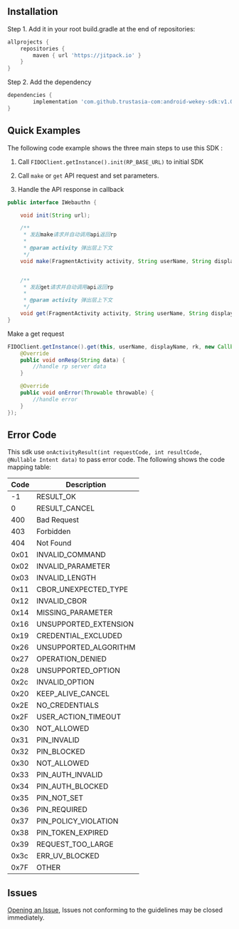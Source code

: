 ## Installation

Step 1. Add it in your root build.gradle at the end of repositories:

```groovy
allprojects {
    repositories {
        maven { url 'https://jitpack.io' }
    }
}
```

Step 2. Add the dependency
```groovy
dependencies {
        implementation 'com.github.trustasia-com:android-wekey-sdk:v1.0.1'
}
```

## Quick Examples

The following code example shows the three main steps to use this SDK :

1. Call `FIDOClient.getInstance().init(RP_BASE_URL)` to initial SDK

2. Call `make` or `get` API request and set parameters.

3. Handle the API response in callback


```java
public interface IWebauthn {

    void init(String url);

    /**
     * 发起make请求并自动调用api返回rp
     *
     * @param activity 弹出层上下文
     */
    void make(FragmentActivity activity, String userName, String displayName, boolean rk, Callback<String> callback);


    /**
     * 发起get请求并自动调用api返回rp
     *
     * @param activity 弹出层上下文
     */
    void get(FragmentActivity activity, String userName, String displayName, boolean rk, Callback<String> callback);
}
```

Make a get request
```java
FIDOClient.getInstance().get(this, userName, displayName, rk, new Callback<String>() {
    @Override
    public void onResp(String data) {
        //handle rp server data
    }

    @Override
    public void onError(Throwable throwable) {
        //handle error
    }
});
```

## Error Code
This sdk use `onActivityResult(int requestCode, int resultCode, @Nullable Intent data)` to pass error code.
The following shows the code mapping table:

| Code        | Description |
| ----------- | ----------- |
| -1          | RESULT_OK         |
| 0           | RESULT_CANCEL     |
| 400         | Bad Request       |
| 403         | Forbidden         |
| 404         | Not Found         |
| 0x01        | INVALID_COMMAND   |
| 0x02        | INVALID_PARAMETER |
| 0x03        | INVALID_LENGTH    |
| 0x11        | CBOR_UNEXPECTED_TYPE |
| 0x12        | INVALID_CBOR |
| 0x14        | MISSING_PARAMETER |
| 0x16        | UNSUPPORTED_EXTENSION |
| 0x19        | CREDENTIAL_EXCLUDED |
| 0x26        | UNSUPPORTED_ALGORITHM |
| 0x27        | OPERATION_DENIED |
| 0x28        | UNSUPPORTED_OPTION |
| 0x2c        | INVALID_OPTION |
| 0x20        | KEEP_ALIVE_CANCEL |
| 0x2E        | NO_CREDENTIALS |
| 0x2F        | USER_ACTION_TIMEOUT |
| 0x30        | NOT_ALLOWED |
| 0x31        | PIN_INVALID |
| 0x32        | PIN_BLOCKED |
| 0x30        | NOT_ALLOWED |
| 0x33        | PIN_AUTH_INVALID |
| 0x34        | PIN_AUTH_BLOCKED |
| 0x35        | PIN_NOT_SET |
| 0x36        | PIN_REQUIRED |
| 0x37        | PIN_POLICY_VIOLATION |
| 0x38        | PIN_TOKEN_EXPIRED |
| 0x39        | REQUEST_TOO_LARGE |
| 0x3c        | ERR_UV_BLOCKED |
| 0x7F        | OTHER |


## Issues
[Opening an Issue](https://github.com/trustasia-com/android-wekey-sdk/issues/new), Issues not conforming to the guidelines may be closed immediately.
